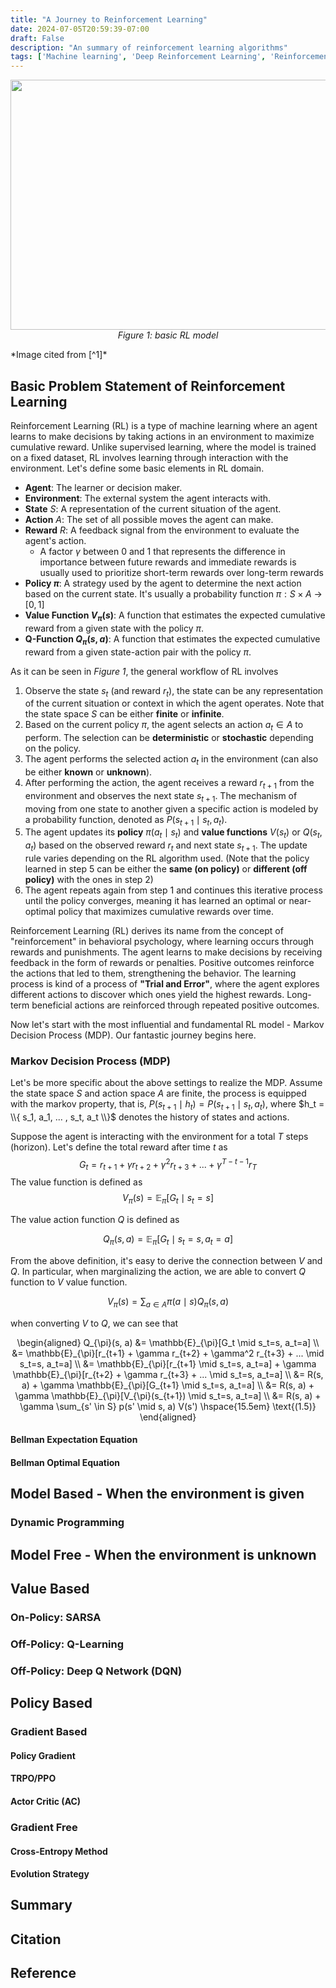 ```yaml
---
title: "A Journey to Reinforcement Learning"
date: 2024-07-05T20:59:39-07:00
draft: False
description: "An summary of reinforcement learning algorithms"
tags: ['Machine learning', 'Deep Reinforcement Learning', 'Reinforcement Learning']
---
```

<p align="center">
<img src="/rf/rf.png" width="600" height="400"><br>
<em>Figure 1: basic RL model</em>
<p>
<!--more-->
*Image cited from [^1]*

## Basic Problem Statement of Reinforcement Learning
Reinforcement Learning (RL) is a type of machine learning where an agent learns to make decisions by taking actions in 
an environment to maximize cumulative reward. Unlike supervised learning, where the model is trained on a fixed dataset, 
RL involves learning through interaction with the environment. Let's define some basic elements in RL domain.

- **Agent**: The learner or decision maker.
- **Environment**: The external system the agent interacts with.
- **State** $S$: A representation of the current situation of the agent.
- **Action** $A$: The set of all possible moves the agent can make.
- **Reward** $R$: A feedback signal from the environment to evaluate the agent's action.
  - A factor $\gamma$ between 0 and 1 that represents the difference in importance between future rewards and immediate rewards is 
  usually used to prioritize short-term rewards over long-term rewards
- **Policy $\pi$**: A strategy used by the agent to determine the next action based on the current state. It's usually 
a probability function $\pi: S\times A$ -> $[0, 1]$
- **Value Function $V_{\pi}(s)$**: A function that estimates the expected cumulative reward from a given state with the policy $\pi$.
- **Q-Function $Q_{\pi}(s, a)$**: A function that estimates the expected cumulative reward from a given state-action pair with the policy $\pi$.

As it can be seen in *Figure 1*, the general workflow of RL involves 
1. Observe the state $s_t$ (and reward $r_t$), the state can be any representation of the current situation or context in which the agent operates.
Note that the state space $S$ can be either **finite** or **infinite**.
2. Based on the current policy $\pi$, the agent selects an action $a_t \in A$ to perform. The selection can be **deterministic** 
or **stochastic** depending on the policy.
3. The agent performs the selected action $a_t$ in the environment (can also be either **known** or **unknown**). 
4. After performing the action, the agent receives a reward $r_{t+1}$ from the environment and observes the next state $s_{t+1}$. 
The mechanism of moving from one state to another given a specific action is modeled by a probability function, denoted as $P(s_{t+1} \mid s_t, a_t)$.
5. The agent updates its **policy** $\pi(a_t \mid s_t)$ and **value functions** $V(s_t)$ or $Q(s_t, a_t)$ based on the observed reward $r_t$ 
and next state $s_{t+1}$. The update rule varies depending on the RL algorithm used. (Note that the policy learned in step 5 
can be either the **same (on policy)** or **different (off policy)** with the ones in step 2)
6. The agent repeats again from step 1 and continues this iterative process until the policy converges, meaning it has 
learned an optimal or near-optimal policy that maximizes cumulative rewards over time.

Reinforcement Learning (RL) derives its name from the concept of "reinforcement" in behavioral psychology, where learning 
occurs through rewards and punishments. The agent learns to make decisions by receiving feedback in the form of rewards or 
penalties. Positive outcomes reinforce the actions that led to them, strengthening the behavior. The learning process is kind 
of a process of **"Trial and Error"**, where the agent explores different actions to discover which ones yield the highest rewards.
Long-term beneficial actions are reinforced through repeated positive outcomes.

Now let's start with the most influential and fundamental RL model - Markov Decision Process (MDP). Our fantastic journey begins here.

### Markov Decision Process (MDP)
Let's be more specific about the above settings to realize the MDP. Assume the state space $S$ and action space $A$ are finite, 
the process is equipped with the markov property, that is, $P(s_{t+1} \mid h_t) = P(s_{t+1} \mid s_t, a_t)$, where $h_t = \\{ s_1, a_1, ... , s_t, a_t \\}$
denotes the history of states and actions.

Suppose the agent is interacting with the environment for a total $T$ steps (horizon). Let's define the total reward after time $t$ as
$$
G_t = r_{t+1} + \gamma r_{t+2} + \gamma^2 r_{t+3} + ... + \gamma^{T-t-1} r_T \tag{1.1}
$$
The value function is defined as 
$$
V_{\pi}(s) = \mathbb{E}_{\pi}[G_t \mid s_t=s] \tag{1.2}
$$

The value action function $Q$ is defined as

$$
Q_{\pi}(s, a) = \mathbb{E}_{\pi}[G_t \mid s_t=s, a_t=a] \tag{1.3}
$$

From the above definition, it's easy to derive the connection between $V$ and $Q$. In particular, when marginalizing the action, 
we are able to convert $Q$ function to $V$ value function.

$$
V_{\pi}(s) = \sum_{a \in A} \pi(a \mid s)Q_{\pi}(s, a) \tag{1.4}
$$

when converting $V$ to $Q$, we can see that

<p align="center">
\begin{aligned}
Q_{\pi}(s, a) &= \mathbb{E}_{\pi}[G_t \mid s_t=s, a_t=a] \\
&= \mathbb{E}_{\pi}[r_{t+1} + \gamma r_{t+2} + \gamma^2 r_{t+3} + ... \mid s_t=s, a_t=a] \\
&= \mathbb{E}_{\pi}[r_{t+1} \mid s_t=s, a_t=a] + \gamma \mathbb{E}_{\pi}[r_{t+2} + \gamma r_{t+3} + ... \mid s_t=s, a_t=a] \\
&= R(s, a) + \gamma \mathbb{E}_{\pi}[G_{t+1} \mid s_t=s, a_t=a] \\
&= R(s, a) + \gamma \mathbb{E}_{\pi}[V_{\pi}(s_{t+1}) \mid s_t=s, a_t=a] \\
&= R(s, a) + \gamma \sum_{s' \in S} p(s' \mid s, a) V(s') \hspace{15.5em} \text{(1.5)}
\end{aligned}
</p>

#### Bellman Expectation Equation

#### Bellman Optimal Equation





## Model Based - When the environment is given
### Dynamic Programming
## Model Free - When the environment is unknown
## Value Based
### On-Policy: SARSA
### Off-Policy: Q-Learning
### Off-Policy: Deep Q Network (DQN)
## Policy Based
### Gradient Based
#### Policy Gradient
#### TRPO/PPO
#### Actor Critic (AC)
### Gradient Free
#### Cross-Entropy Method
#### Evolution Strategy
## Summary
## Citation
## Reference
[^1]: [Souchleris, Konstantinos, George K. Sidiropoulos, and George A. Papakostas. "Reinforcement learning in game industry—review, prospects and challenges." Applied Sciences 13.4 (2023): 2443](https://www.mdpi.com/2076-3417/13/4/2443)





